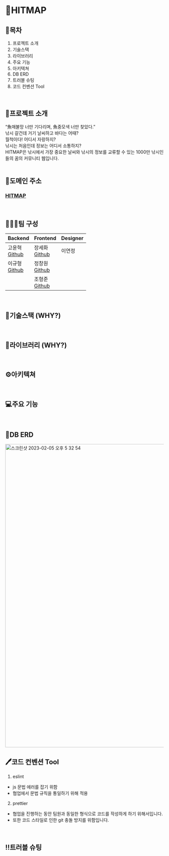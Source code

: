 # 🐬HITMAP

## 📎목차
1. 프로젝트 소개
2. 기술스택
3. 라이브러리
4. 주요 기능
5. 아키텍쳐
6. DB ERD
7. 트러블 슈팅
8. 코드 컨벤션 Tool
<br/>

## 📑프로젝트 소개
“魚매불망 너만 기다리며, 魚중모색 너만 찾았다.”   
낚시 갈건데 거기 날씨하고 바다는 어때?   
월척이다! 어디서 자랑하지?   
낚시는 처음인데 정보는 어디서 소통하지?   
HITMAP은 낚시에서 가장 중요한 날씨와 낚시의 정보를 교류할 수 있는 1000만 낚시인들의 꿈의 커뮤니티 웹입니다.   
<br/>

## 📡도메인 주소
### [HITMAP](https://hitmap-fe.vercel.app/)
<br/>

## 👩‍👦‍👦팀 구성
|Backend|Frontend|Designer|
|---|---|---|
|고윤혁 <br> [Github](https://github.com/KYH9800)|장세화 <br> [Github](https://github.com/saehwa95)|이연정|
|이규형 <br> [Github](https://github.com/kyuhyunglee8)|정창원 <br> [Github](https://github.com/jungjang)|
||조형준 <br> [Github](https://github.com/cho98)|

<br/>

## 🔧기술스택 (WHY?)

<br/>

## 📘라이브러리 (WHY?)

<br/>

## ⚙️아키텍쳐

<br/>

## 💻주요 기능

<br/>

## 🤝DB ERD
<img width="962" alt="스크린샷 2023-02-05 오후 5 32 54" src="https://user-images.githubusercontent.com/115982628/216809340-3663ab38-a9e1-4060-814c-3a320825e4f6.png">

<br/>

## 🖊️코드 컨벤션 Tool
1. eslint
- js 문법 에러를 잡기 위함
- 협업에서 문법 규칙을 통일하기 위해 적용

2. prettier
- 협업을 진행하는 동안 팀원과 동일한 형식으로 코드를 작성하게 하기 위해서입니다.
- 또한 코드 스타일로 인한 git 충돌 방지를 위함입니다.

<br/>

## ‼️트러블 슈팅
